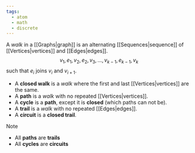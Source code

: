 ```yaml
---
tags:
  - atom
  - math
  - discrete
---
```

A *walk* in a [[Graphs|graph]] is an alternating [[Sequences|sequence]] of [[Vertices|vertices]] and [[Edges|edges]].
$$v_{1},e_{1},v_{2},e_{2},v_{3},\dots,v_{k-1},e_{k-1},v_{k}$$
such that $e_i$ joins $v_i$ and $v_{i+1}$.
- A **closed walk** is a *walk* where the first and last [[Vertices|vertices]] are the same.
- A **path** is a *walk* with no repeated [[Vertices|vertices]].
- A **cycle** is a **path**, except it is **closed** (which paths can not be).
- A **trail** is a *walk* with no repeated [[Edges|edges]].
- A **circuit** is a **closed trail**.

> [!note]
> - All **paths** are **trails** 
> - All **cycles** are **circuits** 
